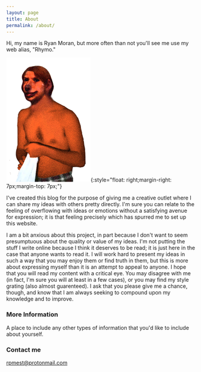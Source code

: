 ```yaml
---
layout: page
title: About
permalink: /about/
---
```


Hi, my name is Ryan Moran, but more often than not you'll see me use my web alias, "Rhymo."

![Rhymo](/images/Rhymo.png "Rhymo"){:style="float: right;margin-right: 7px;margin-top: 7px;"}

I've created this blog for the purpose of giving me a creative outlet where I can share my ideas with others pretty directly. I'm sure you can relate to the feeling of overflowing with ideas or emotions without a satisfying avenue for expression; it is that feeling precisely which has spurred me to set up this website. 

I am a bit anxious about this project, in part because I don't want to seem presumptuous about the quality or value of my ideas. I'm not putting the stuff I write online because I think it deserves to be read; it is just here in the case that anyone wants to read it. I will work hard to present my ideas in such a way that you may enjoy them or find truth in them, but this is more about expressing myself than it is an attempt to appeal to anyone. I hope that you will read my content with a critical eye. You may disagree with me (in fact, I'm sure you will at least in a few cases), or you may find my style grating (also almost guarenteed). I ask that you please give me a chance, though, and know that I am always seeking to compound upon my knowledge and to improve.


### More Information

A place to include any other types of information that you'd like to include about yourself.

### Contact me

[rpmest@protonmail.com](mailto:rpmest@protonmail.com)
